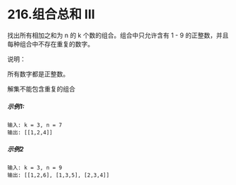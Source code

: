 # 216.组合总和 III
找出所有相加之和为 n 的 k 个数的组合。组合中只允许含有 1 - 9 的正整数，并且每种组合中不存在重复的数字。

说明：

所有数字都是正整数。

解集不能包含重复的组合

##### 示例1:
    输入: k = 3, n = 7
    输出: [[1,2,4]]
    
##### 示例2
    输入: k = 3, n = 9
    输出: [[1,2,6], [1,3,5], [2,3,4]]


